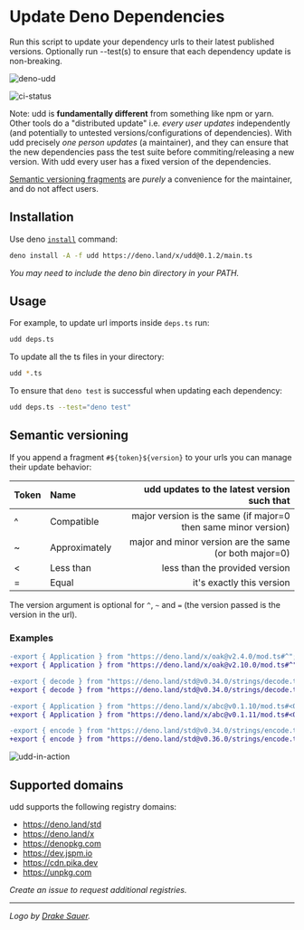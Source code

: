 # Update Deno Dependencies

Run this script to update your dependency urls to their latest published versions.
Optionally run --test(s) to ensure that each dependency update is non-breaking.

![deno-udd](https://user-images.githubusercontent.com/1931852/76134819-37add280-5fd6-11ea-96c3-adbd57cfa68c.jpg)


![ci-status](https://github.com/hayd/deno-udd/workflows/ci/badge.svg)

Note: udd is **fundamentally different** from something like npm or yarn.
Other tools do a "distributed update" i.e. _every user updates_ independently
(and potentially to untested versions/configurations of dependencies).
With udd precisely _one person updates_ (a maintainer), and they can ensure that
the new dependencies pass the test suite before commiting/releasing a new version.
With udd every user has a fixed version of the dependencies.

[Semantic versioning fragments](https://github.com/hayd/deno-udd#semantic-versioning)
are _purely_ a convenience for the maintainer, and do not affect users.

## Installation

Use deno [`install`](https://deno.land/std/manual.md#installing-executable-scripts) command:

```sh
deno install -A -f udd https://deno.land/x/udd@0.1.2/main.ts
```
_You may need to include the deno bin directory in your PATH._

## Usage

For example, to update url imports inside `deps.ts` run:

```sh
udd deps.ts
```

To update all the ts files in your directory:
```sh
udd *.ts
```

To ensure that `deno test` is successful when updating each dependency:

```sh
udd deps.ts --test="deno test"
```

## Semantic versioning

If you append a fragment `#${token}${version}` to your urls you can manage their update behavior:

| Token | Name | udd updates to the latest version such that |
| :---  | :--- |     ---: |
| ^ | Compatible    | major version is the same (if major=0 then same minor version) |
| ~ | Approximately | major and minor version are the same (or both major=0) |
| < | Less than     | less than the provided version |
| = | Equal         | it's exactly this version |

The version argument is optional for `^`, `~` and `=` (the version passed is the version in the url).

### Examples

```diff
-export { Application } from "https://deno.land/x/oak@v2.4.0/mod.ts#^";
+export { Application } from "https://deno.land/x/oak@v2.10.0/mod.ts#^";  // 3.x.y is not chosen

-export { decode } from "https://deno.land/std@v0.34.0/strings/decode.ts#=";
+export { decode } from "https://deno.land/std@v0.34.0/strings/decode.ts#=";  // no change

-export { Application } from "https://deno.land/x/abc@v0.1.10/mod.ts#<0.2.0";
+export { Application } from "https://deno.land/x/abc@v0.1.11/mod.ts#<0.2.0";  // 0.2.x is not chosen

-export { encode } from "https://deno.land/std@v0.34.0/strings/encode.ts#~";
+export { encode } from "https://deno.land/std@v0.36.0/strings/encode.ts#~";  // update to latest compatible
```

![udd-in-action](https://user-images.githubusercontent.com/1931852/76695958-a1675580-6642-11ea-81d1-9ed15d22965f.gif)

## Supported domains

udd supports the following registry domains:

- https://deno.land/std
- https://deno.land/x
- https://denopkg.com
- https://dev.jspm.io
- https://cdn.pika.dev
- https://unpkg.com

_Create an issue to request additional registries._

---

_Logo by [Drake Sauer](http://clipart-library.com/clipart/6ir6AMoKT.htm)._
